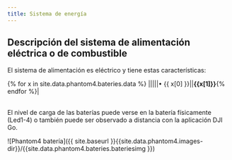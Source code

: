 ```yaml
---
title: Sistema de energía 
---
```


## Descripción del sistema de alimentación eléctrica o de combustible

El sistema de alimentación es eléctrico y tiene estas características:

{% for x in site.data.phantom4.bateries.data %}
|||||• {{ x[0] }}||**{{x[1]}}**{% endfor %}|

<br>
El nivel de carga de las baterías puede verse en la batería físicamente (Led1-4) o también puede ser observado a distancia con la aplicación DJI Go.

![Phantom4 batería]({{ site.baseurl }}{{site.data.phantom4.images-dir}}/{{site.data.phantom4.bateries.bateriesimg }})
